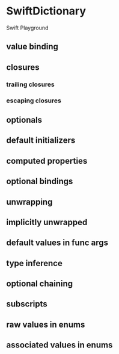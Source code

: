# SwiftDictionary
Swift Playground

## value binding

## closures

### trailing closures

### escaping closures

## optionals

## default initializers 

## computed properties

## optional bindings

## unwrapping 

## implicitly unwrapped

## default values in func args

## type inference

## optional chaining

## subscripts

## raw values in enums

## associated values in enums
